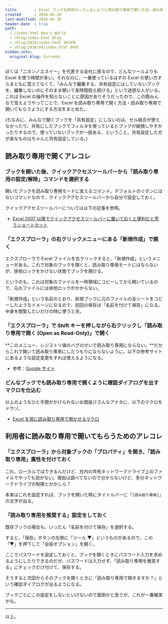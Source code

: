 ```yaml
---
title        : Excel ブックを排他ロックしないように読み取り専用で開く方法・読み取り専用を推奨させる方法
created      : 2016-04-20
last-modified: 2016-04-20
header-date  : true
path:
  - /index.html Neo's World
  - /blog/index.html Blog
  - /blog/2016/index.html 2016年
  - /blog/2016/04/index.html 04月
hidden-info:
  original-blog: Corredor
---
```


ぼくは「ニホンノエスイー」を代表する会社に居るので、どんなツールよりも Excel を使う時間が多い。それなのに、一番使っているはずの Excel の使い方すらまともに覚えてなくて、「みんなで編集する、共有設定にはしていないブックを、編集しないのにそのまま開いて長時間抱え続ける」という迷惑な人がいる。これは Excel の操作を知らないことに原因がありそうだったので、この際みんなで覚えようやってことで、Excel を読み取り専用で開く方法・読み取り専用で開いてもらうようにする方法をまとめた。

(ちなみに、みんなで開くブックを「共有設定」にしないのは、セル結合が使えなかったり、共有にしたブックでフィルタを使っているとブックが破損しやすかったりするので、使っていないブックが一部ある、ということ。共有設定した方が楽なものはちゃんと共有設定している。)

## 読み取り専用で開くアレコレ

### ブックを開いた後、クイックアクセスツールバーから「読み取り専用の設定/解除」コマンドを選択する

開いたブックを読み取り専用モードに変えるコマンド。デフォルトのリボンにはないコマンドなので、クイックアクセスツールバーから自分で設定しておく。

クイックアクセスツールバーについては以下の記事を参照。

- [Excel 2007 以降でクイックアクセスツールバーに置いておくと便利だと思うショートカット](19-01.html)

### 「エクスプローラ」の右クリックメニューにある「新規作成」で開く

エクスプローラで Excel ファイルを右クリックすると、「新規作成」というメニューがある。これで対象のブックを開くと、読み取り専用モードにはならないが、排他ロックをかけない状態でブックを開ける。

というのも、これは対象のファイルを一時領域にコピーしてから開いているので、元のファイルには排他ロックがかからない。

「新規作成」という名前のとおり、新規ブックに元のファイルの全シートをコピーしたようなイメージになるので、初回の保存は「名前を付けて保存」になる。中身を閲覧したいだけの時に使うと吉。

### 「エクスプローラ」で Shift キーを押しながら右クリックし「読み取り専用で開く (Open as Read-Only)」で開く

**このメニュー、レジストリ値のバグのせいで読み取り専用にならない。**だからこれで開いて読み取り専用にしたつもりにならないように。以下の参考サイトにあるような設定変更をすれば使えるようになる。

- 参考：[Google サイト](https://sites.google.com/site/universeof/tips/openasreadonly)

### どんなブックでも読み取り専用で開くように確認ダイアログを出すマクロを仕込む

以上のようなひと手間がかけられないお間抜けさんなアナタに、以下のマクロをドウゾ。

- [Excel を常に読み取り専用で開かせるマクロ](18-01.html)

## 利用者に読み取り専用で開いてもらうためのアレコレ

### 「エクスプローラ」から対象ブックの「プロパティ」を開き、「読み取り専用」属性を付けておく

これ、ローカルではできるんだけど、社内の共有ネットワークドライブ上のファイルでやっても効かない。理由は調べてないので分からないけど、多分ネットワークドライブの制限とかかしら？

本来はこれを設定すれば、ブックを開いた時にタイトルバーに「`[読み取り専用]`」の文字が出る。

### 「読み取り専用を推奨する」設定をしておく

既存ブックの場合も、いったん「名前を付けて保存」を選択する。

すると、「保存」ボタンの左側に「ツール ▼」というものがあるので、この「▼」を押下して「全般オプション」を開く。

ここでパスワードを設定しておくと、ブックを開くときにパスワード入力を求めるようにしたりできるのだが、パスワードは入力せず、「読み取り専用を推奨する」にチェックだけ付けて、保存する。

そうすると次回からそのブックを開くときに「読み取り専用で開きますか？」という確認ダイアログが出るようになる。

ブックごとにこの設定をしないといけないので面倒かと思うが、これが一番確実かな。

---

以上。
